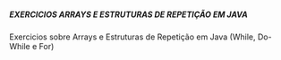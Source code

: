 ##### EXERCICIOS ARRAYS E ESTRUTURAS DE REPETIÇÃO EM JAVA
Exercicios sobre Arrays e Estruturas de Repetição em Java (While, Do-While e For)

